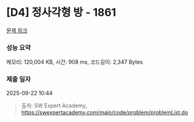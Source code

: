 # [D4] 정사각형 방 - 1861 

[문제 링크](https://swexpertacademy.com/main/code/problem/problemDetail.do?contestProbId=AV5LtJYKDzsDFAXc) 

### 성능 요약

메모리: 120,004 KB, 시간: 908 ms, 코드길이: 2,347 Bytes

### 제출 일자

2025-09-22 10:44



> 출처: SW Expert Academy, https://swexpertacademy.com/main/code/problem/problemList.do